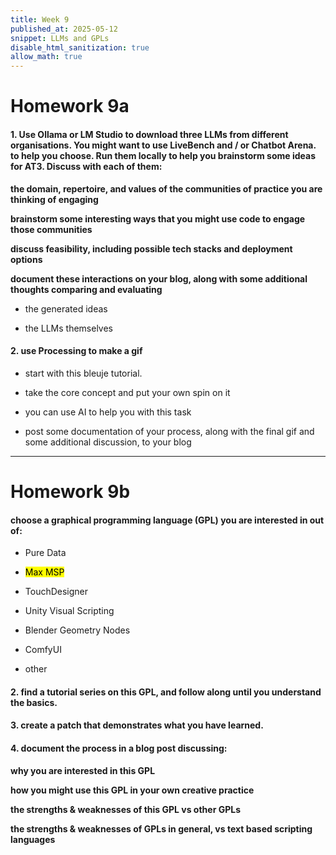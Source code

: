```yaml
---
title: Week 9
published_at: 2025-05-12
snippet: LLMs and GPLs
disable_html_sanitization: true
allow_math: true
---
```

# Homework 9a

#### 1. Use Ollama or LM Studio to download three LLMs from different organisations.  You might want to use LiveBench and / or Chatbot Arena. to help you choose. Run them locally to help you brainstorm some ideas for AT3.  Discuss with each of them:


**the domain, repertoire, and values of the communities of practice you are thinking of engaging**

**brainstorm some interesting ways that you might use code to engage those communities**

**discuss feasibility, including possible tech stacks and deployment options**

**document these interactions on your blog, along with some additional thoughts comparing and evaluating**

- the generated ideas

- the LLMs themselves


#### 2. use Processing to make a gif

- start with this bleuje tutorial.

- take the core concept and put your own spin on it

- you can use AI to help you with this task

- post some documentation of your process, along with the final gif and some additional discussion, to your blog


---
# Homework 9b

#### choose a graphical programming language (GPL) you are interested in out of:

- Pure Data

 - <mark>Max MSP </mark>

- TouchDesigner

- Unity Visual Scripting

- Blender Geometry Nodes

- ComfyUI

- other


#### 2. find a tutorial series on this GPL, and follow along until you understand the basics.


#### 3. create a patch that demonstrates what you have learned.

#### 4. document the process in a blog post discussing:

**why you are interested in this GPL**


**how you might use this GPL in your own creative practice**


**the strengths & weaknesses of this GPL vs other GPLs**


**the strengths & weaknesses of GPLs in general, vs text based scripting languages**